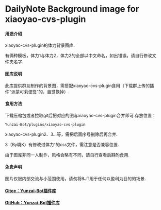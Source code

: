 # DailyNote Background image for xiaoyao-cvs-plugin

#### 用途介绍
xiaoyao-cvs-plugin的体力背景图库.

有俩种模板，体力1与体力2，体力2的全部以中文命名，如出错误，请自行修改文件夹名字.

#### 图库说明
此库提供群友制作的背景图，需搭配xiaoyao-cvs-plugin食用（下载群上传的插件“派蒙可莉便签”的，自觉换掉）.

#### 食用方法
下载压缩包或者拉取git后把对应的图与xiaoyao-cvs-plugin合并即可.存放位置：

```
Yunzai-Bot/plugins/xiaoyao-cvs-plugin
```

xiaoyao-cvs-plugin2、3…等，需把后面序号删除后再合并.

3（By曉K）有修改过体力1的css文件，需注意是否兼容位置.

由于图库非同一人制作，风格会略有不同，请自行查看后斟酌食用.

#### 免责声明
图片仅限内部交流与小范围使用，请勿将BJT用于任何以盈利为目的的场景.

#### [Gitee：Yunzai-Bot插件库](https://gitee.com/Hikari666/Yunzai-Bot-plugins-index)

#### [GitHub：Yunzai-Bot插件库](https://github.com/HiArcadia/Yunzai-Bot-plugins-index)
